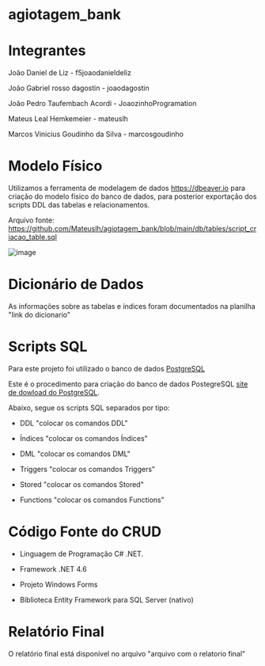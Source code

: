 # agiotagem_bank

# Integrantes
  João Daniel de Liz - f5joaodanieldeliz
  
  João Gabriel rosso dagostin - joaodagostin
  
  João Pedro Taufembach Acordi - JoaozinhoProgramation

  Mateus Leal Hemkemeier - mateuslh

  Marcos Vinicius Goudinho da Silva - marcosgoudinho

# Modelo Físico

  Utilizamos a ferramenta de modelagem de dados https://dbeaver.io para criação do modelo físico do banco de dados,
  para posterior exportação dos scripts DDL das tabelas e relacionamentos.
  
  Arquivo fonte: https://github.com/Mateuslh/agiotagem_bank/blob/main/db/tables/script_criacao_table.sql 

  ![image](https://github.com/Mateuslh/agiotagem_bank/assets/88680833/933a74ca-67a7-47f2-bdf3-928fe766723c)

# Dicionário de Dados
  As informações sobre as tabelas e índices foram documentados na planilha "link do dicionario"

# Scripts SQL
  Para este projeto foi utilizado o banco de dados [PostgreSQL](https://www.postgresql.org/)
  
  Este é o procedimento para criação do banco de dados PostegreSQL [site de dowload do PostgreSQL](https://www.postgresql.org/download/).

  Abaixo, segue os scripts SQL separados por tipo:
  
  - DDL "colocar os comandos DDL"
    
  * Índices "colocar os comandos Índices"
    
  + DML "colocar os comandos DML"
    
  - Triggers "colocar os comandos Triggers"
    
  * Stored "colocar os comandos Stored"
    
  + Functions "colocar os comandos Functions"

# Código Fonte do CRUD
  - Linguagem de Programação C# .NET.
  * Framework .NET 4.6
  + Projeto Windows Forms
  - Biblioteca Entity Framework para SQL Server (nativo)

# Relatório Final
  O relatório final está disponível no arquivo "arquivo com o relatorio final"
    

  

  
  
